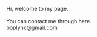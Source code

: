Hi, welcome to my page.
<br><br>
You can contact me through here.<br>
boplynx@gmail.com
<!---
- 
- 👀 I’m interested in -
- Coding and Aviation!
- 
- 🌱 I’m currently learning -
- C++, Java and Computer Architecture.
- 
- 💞️ I’m currently working on -
- Currently I'm working on CLI Minesweeper project.
- 
- 📫 How to reach me -
- You can contact me by adding me (@mushd_) as a friend in Discord!
--->
<!---
BobLynx/BobLynx is a ✨ special ✨ repository because its `README.md` (this file) appears on your GitHub profile.
You can click the Preview link to take a look at your changes.
--->
